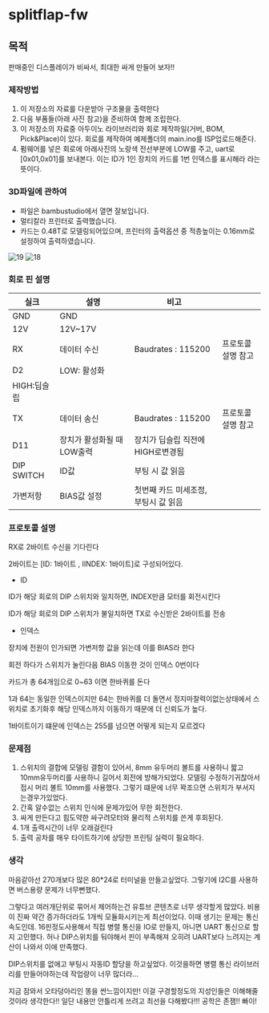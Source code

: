 # splitflap-fw
## 목적

판매중인 디스플레이가 비싸서, 최대한 싸게 만들어 보자!!

### 제작방법

1. 이 저장소의 자료를 다운받아 구조물을 출력한다
2. 다음 부품들(아래 사진 참고)을 준비하여 함께 조립한다. 
3. 이 저장소의 자료중 아두이노 라이브러리와 회로 제작파일(거버, BOM, Pick&Place)이 있다. 회로를 제작하여 예제폴더의 main.ino를 ISP업로드해준다.
4. 펌웨어를 넣은 회로에 아래사진의 노랑색 전선부분에 LOW를 주고, uart로 [0x01,0x01]를 보내본다. 이는 ID가 1인 장치의 카드를 1번 인덱스를 표시해라 라는 뜻이다.
   
### 3D파일에 관하여

* 파일은 bambustudio에서 열면 잘보입니다.
* 멀티칼라 프린터로 출력했습니다.
* 카드는 0.48T로 모델링되어있으며, 프린터의 출력옵션 중 적층높이는 0.16mm로 설정하여 출력하였습니다.

![19](https://github.com/user-attachments/assets/042c8f40-31cf-4845-947a-56d1f3eb404b)
![18](https://github.com/user-attachments/assets/e06d69c2-7e17-4adc-8fc9-3cda1ab0eaa7)


### 회로 핀 설명

| 실크 | 설명 | 비고 |  |
| --- | --- | --- | --- |
| GND | GND |  |  |
| 12V | 12V~17V |  |  |
| RX | 데이터 수신 | Baudrates : 115200  | 프로토콜 설명 참고 |
| D2 | LOW: 활성화
HIGH:딥슬립 |  |  |
| TX | 데이터 송신 | Baudrates : 115200  | 프로토콜 설명 참고 |
| D11 | 장치가 활성화될 때 LOW출력 | 장치가 딥슬립 직전에 HIGH로변경됨 |  |
| DIP SWITCH | ID값 | 부팅 시 값 읽음 |  |
| 가변저항 | BIAS값 설정 | 첫번째 카드 미세조정, 부팅시 값 읽음 |  |

### 프로토콜 설명

RX로 2바이트 수신을 기다린다

2바이트는  [ID: 1바이트 , IINDEX: 1바이트]로 구성되어있다.

- ID

ID가 해당 회로의 DIP 스위치와 일치하면, INDEX만큼 모터를 회전시킨다

ID가 해당 회로의 DIP 스위치가 불일치하면 TX로 수신받은 2바이트를 전송

- 인덱스

장치에 전원이 인가되면 가변저항 값을 읽는데 이를 BIAS라 한다

회전 하다가 스위치가 눌린다음 BIAS 이동한 것이 인덱스 0번이다

카드가 총 64개임으로 0~63 이면 한바퀴를 돈다

1과 64는 동일한 인덱스이지만 64는 한바퀴를 더 돌면서 정지마찰력이없는상태에서 스위치로 초기화후 해당 인덱스까지 이동하기 때문에 더 신뢰도가 높다.

1바이트이기 떄문에 인덱스는 255를 넘으면 어떻게 되는지 모르겠다

 

### 문제점

1. 스위치의 결합에 모델링 결함이 있어서, 8mm 유두머리 볼트를 사용하니 짧고 10mm유두머리를 사용하니 길어서 회전에 방해가되었다. 모델링 수정하기귀찮아서  접시 머리 볼트 10mm를 사용했다. 그렇기 떄문에 너무 꽉조으면 스위치가 부서지는경우가있었다.
2. 간혹 알수없는 스위치 인식에 문제가있어 무한 회전한다.
3. 싸게 만든다고 힘도약한 싸구려모터와 물리적 스위치를 쓴게 후회된다. 
4. 1개 출력시간이 너무 오래걸린다
5. 출력 공차를 매우 타이트하기에 상당한 프린팅 실력이 필요하다.

### 생각

마음같아선 270개보다 많은 80*24로 터미널을 만들고싶었다. 그렇기에 I2C를 사용하면 버스용량 문제가 너무뻔했다.

그렇다고 여러개단위로 묶어서 제어하는건  유튜브 콘텐츠로 너무 생각할게 많았다. 비용이 진짜 약간 증가하더라도  1개씩 모듈화시키는게 최선이었다. 이때 생기는 문제는 통신속도인데. 16핀정도사용해서 직접 병렬 통신을 IO로 만들지, 아니면 UART 통신으로  할지 고민했다. 허나 DIP스위치를 둬야해서 핀이 부족해져 오히려 UART보다 느려지는 계산이 나와서 이에 만족했다.

DIP스위치를 없애고 부팅시 자동ID 할당을 하고싶었다. 이것을하면 병렬 통신 라이브러리를 만들어야하는데 작업량이 너무 많더라… 

지금 잠와서 오타덩아리인 똥을 싼느낌이지만! 이걸 구경할정도의 지성인들은 이해해줄것이라 생각한다!! 일단 내용만 안틀리게 쓰려고 최선을 다해봤다!!! 공학은 존잼!! 빠이!
